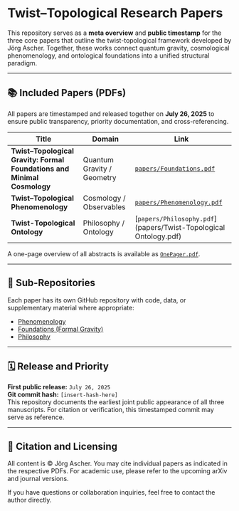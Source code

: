 # Twist–Topological Research Papers

This repository serves as a **meta overview** and **public timestamp** for the three core papers that outline the twist-topological framework developed by Jörg Ascher. Together, these works connect quantum gravity, cosmological phenomenology, and ontological foundations into a unified structural paradigm.

---

## 📚 Included Papers (PDFs)

All papers are timestamped and released together on **July 26, 2025** to ensure public transparency, priority documentation, and cross-referencing.

| Title | Domain | Link |
|-------|--------|------|
| **Twist–Topological Gravity: Formal Foundations and Minimal Cosmology** | Quantum Gravity / Geometry | [`papers/Foundations.pdf`](papers/Foundations.pdf) |
| **Twist–Topological Phenomenology** | Cosmology / Observables | [`papers/Phenomenology.pdf`](papers/Phenomenology.pdf) |
| **Twist-Topological Ontology** | Philosophy / Ontology | [`papers/Philosophy.pdf`](papers/Twist-Topological Ontology.pdf) |

A one-page overview of all abstracts is available as [`OnePager.pdf`](OnePager.pdf).

---

## 🔗 Sub-Repositories

Each paper has its own GitHub repository with code, data, or supplementary material where appropriate:

- [Phenomenology](https://github.com/jasketi/twist-topological-phenomenology)  
- [Foundations (Formal Gravity)](https://github.com/jasketi/twist-topological-foundations)  
- [Philosophy](https://github.com/jasketi/twist-philosophy-structure)

---

## 🗓 Release and Priority

**First public release:** `July 26, 2025`  
**Git commit hash:** `[insert-hash-here]`  
This repository documents the earliest joint public appearance of all three manuscripts. For citation or verification, this timestamped commit may serve as reference.

---

## 📜 Citation and Licensing

All content is © Jörg Ascher. You may cite individual papers as indicated in the respective PDFs. For academic use, please refer to the upcoming arXiv and journal versions.

If you have questions or collaboration inquiries, feel free to contact the author directly.

